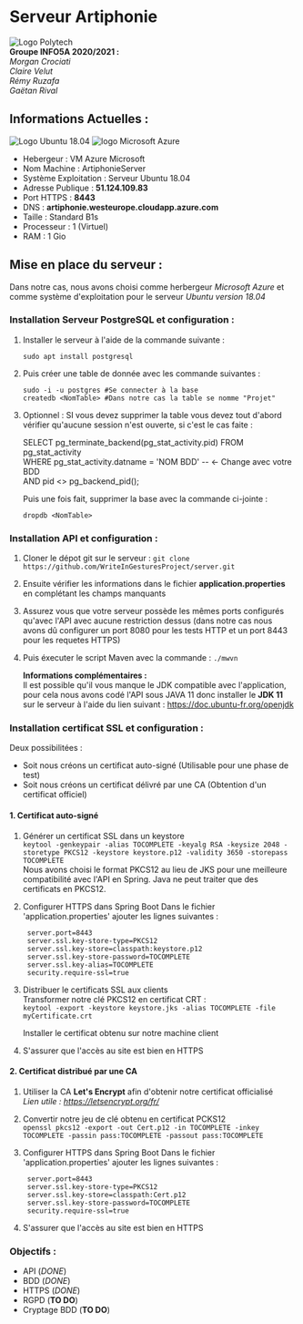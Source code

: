 # Serveur Artiphonie

![Logo Polytech](https://www.polytech-grenoble.fr/uas/polytech/LOGO/logo-polytech.png)  
**Groupe INFO5A 2020/2021 :**  
*Morgan Crociati*  
*Claire Velut*  
*Rémy Ruzafa*  
*Gaëtan Rival*  

## Informations Actuelles :
![Logo Ubuntu 18.04](https://www.zupimages.net/up/20/14/gvwb.png)
![logo Microsoft Azure](https://www.lac.co.jp/service/img/azure_integration_01.png) 

* Hebergeur : VM Azure Microsoft
* Nom Machine : ArtiphonieServer
* Système Exploitation : Serveur Ubuntu 18.04
* Adresse Publique : **51.124.109.83**
* Port HTTPS : **8443**
* DNS : **artiphonie.westeurope.cloudapp.azure.com**
* Taille : Standard B1s
* Processeur : 1 (Virtuel)
* RAM : 1 Gio

## Mise en place du serveur :  

Dans notre cas, nous avons choisi comme herbergeur *Microsoft Azure* et comme système d'exploitation pour le serveur *Ubuntu version 18.04*



### Installation Serveur PostgreSQL et configuration :
1. Installer le serveur à l'aide de la commande suivante :

    `sudo apt install postgresql`
2. Puis créer une table de donnée avec les commande suivantes :

    `sudo -i -u postgres #Se connecter à la base`  
    `createdb <NomTable> #Dans notre cas la table se nomme "Projet"`
    
3. Optionnel : SI vous devez supprimer la table vous devez tout d'abord vérifier qu'aucune session n'est ouverte, si c'est le cas faite :  

    SELECT pg_terminate_backend(pg_stat_activity.pid)
    FROM pg_stat_activity  
    WHERE pg_stat_activity.datname = 'NOM BDD' -- ← Change avec votre BDD  
    AND pid <> pg_backend_pid();
    
    Puis une fois fait, supprimer la base avec la commande ci-jointe :  
    
    `dropdb <NomTable>`
    
### Installation API et configuration :
1. Cloner le dépot git sur le serveur :
  `git clone https://github.com/WriteInGesturesProject/server.git`
2. Ensuite vérifier les informations dans le fichier **application.properties** en complétant les champs manquants
3. Assurez vous que votre serveur possède les mêmes ports configurés qu'avec l'API avec aucune restriction dessus (dans notre cas nous avons dû configurer un port 8080 pour les tests HTTP et un port 8443 pour les requetes HTTPS)
4. Puis éxecuter le script Maven avec la commande :
  	`./mwvn`
    
    **Informations complémentaires :**  
    Il est possible qu'il vous manque le JDK compatible avec l'application, pour cela nous avons codé l'API sous JAVA 11 donc installer le **JDK 11** sur le serveur à l'aide du lien suivant : https://doc.ubuntu-fr.org/openjdk

### Installation certificat SSL et configuration :

Deux possibilitées :
- Soit nous créons un certificat auto-signé (Utilisable pour une phase de test)
- Soit nous créons un certificat délivré par une CA (Obtention d'un certificat officiel)

#### 1. Certificat auto-signé
1. Générer un certificat SSL dans un keystore  
    `keytool -genkeypair -alias TOCOMPLETE -keyalg RSA -keysize 2048 -storetype PKCS12 -keystore keystore.p12 -validity 3650 -storepass TOCOMPLETE`  
    Nous avons choisi le format PKCS12 au lieu de JKS pour une meilleure compatibilité avec l'API en Spring. Java ne peut traiter que des certificats en PKCS12.
2. Configurer HTTPS dans Spring Boot
    Dans le fichier 'application.properties' ajouter les lignes suivantes :  
    
        server.port=8443
        server.ssl.key-store-type=PKCS12
        server.ssl.key-store=classpath:keystore.p12
        server.ssl.key-store-password=TOCOMPLETE
        server.ssl.key-alias=TOCOMPLETE
        security.require-ssl=true
  
3. Distribuer le certificats SSL aux clients  
    Transformer notre clé PKCS12 en certificat CRT :  
    `keytool -export -keystore keystore.jks -alias TOCOMPLETE -file myCertificate.crt`
    
    Installer le certificat obtenu sur notre machine client

4. S'assurer que l'accès au site est bien en HTTPS

#### 2. Certificat distribué par une CA
1. Utiliser la CA **Let's Encrypt** afin d'obtenir notre certificat officialisé  
    *Lien utile : https://letsencrypt.org/fr/*
2. Convertir notre jeu de clé obtenu en certificat PCKS12  
`openssl pkcs12 -export -out Cert.p12 -in TOCOMPLETE -inkey TOCOMPLETE -passin pass:TOCOMPLETE -passout pass:TOCOMPLETE`
3. Configurer HTTPS dans Spring Boot
    Dans le fichier 'application.properties' ajouter les lignes suivantes :  
    
        server.port=8443
        server.ssl.key-store-type=PKCS12
        server.ssl.key-store=classpath:Cert.p12
        server.ssl.key-store-password=TOCOMPLETE
        security.require-ssl=true
 
 4. S'assurer que l'accès au site est bien en HTTPS

### Objectifs :
- API (*DONE*)
- BDD (*DONE*)
- HTTPS (*DONE*)
- RGPD (**TO DO**)
- Cryptage BDD (**TO DO**)
